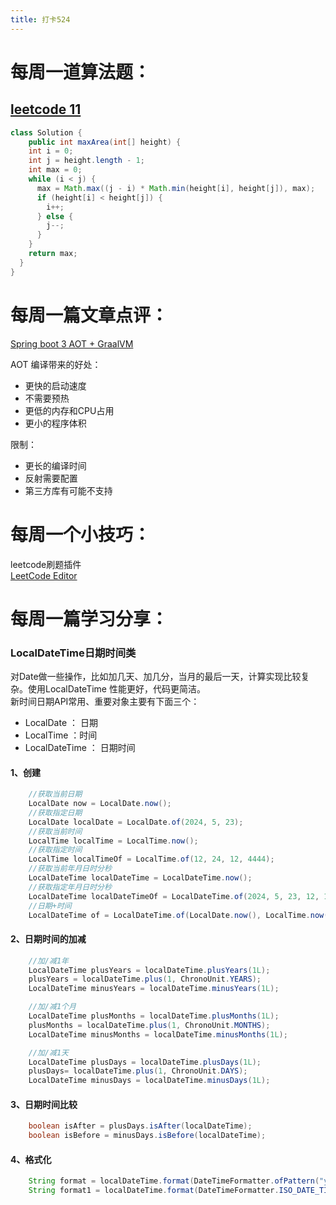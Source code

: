 ```yaml
---
title: 打卡524
---
```

# 每周一道算法题：
## [leetcode 11](https://leetcode.cn/problems/container-with-most-water/description/)
```Java
class Solution {
    public int maxArea(int[] height) {
    int i = 0;
    int j = height.length - 1;
    int max = 0;
    while (i < j) {
      max = Math.max((j - i) * Math.min(height[i], height[j]), max);
      if (height[i] < height[j]) {
        i++;
      } else {
        j--;
      }
    }
    return max;
  }
}
```

# 每周一篇文章点评：
[Spring boot 3 AOT + GraalVM](https://medium.com/@nanayakkaraoffice/spring-boot-3-aot-graalvm-5030e12d43cc)

AOT 编译带来的好处：  
- 更快的启动速度
- 不需要预热
- 更低的内存和CPU占用
- 更小的程序体积

限制：
- 更长的编译时间
- 反射需要配置
- 第三方库有可能不支持


# 每周一个小技巧：
leetcode刷题插件  
[LeetCode Editor](https://plugins.jetbrains.com/plugin/12132-leetcode-editor)




# 每周一篇学习分享：

### LocalDateTime日期时间类
对Date做一些操作，比如加几天、加几分，当月的最后一天，计算实现比较复杂。使用LocalDateTime 性能更好，代码更简洁。    
新时间日期API常用、重要对象主要有下面三个：
- LocalDate ： 日期
- LocalTime ：时间
- LocalDateTime ： 日期时间
  
#### 1、创建
```Java
    //获取当前日期
    LocalDate now = LocalDate.now();
    //获取指定日期
    LocalDate localDate = LocalDate.of(2024, 5, 23);
    //获取当前时间
    LocalTime localTime = LocalTime.now();
    //获取指定时间
    LocalTime localTimeOf = LocalTime.of(12, 24, 12, 4444);
    //获取当前年月日时分秒
    LocalDateTime localDateTime = LocalDateTime.now();
    //获取指定年月日时分秒
    LocalDateTime localDateTimeOf = LocalDateTime.of(2024, 5, 23, 12, 12, 12);
    //日期+时间
    LocalDateTime of = LocalDateTime.of(LocalDate.now(), LocalTime.now());
```
#### 2、日期时间的加减
```Java
    //加/减1年
    LocalDateTime plusYears = localDateTime.plusYears(1L);
    plusYears = localDateTime.plus(1, ChronoUnit.YEARS);
    LocalDateTime minusYears = localDateTime.minusYears(1L);

    //加/减1个月
    LocalDateTime plusMonths = localDateTime.plusMonths(1L);
    plusMonths = localDateTime.plus(1, ChronoUnit.MONTHS);
    LocalDateTime minusMonths = localDateTime.minusMonths(1L);

    //加/减1天
    LocalDateTime plusDays = localDateTime.plusDays(1L);
    plusDays= localDateTime.plus(1, ChronoUnit.DAYS);
    LocalDateTime minusDays = localDateTime.minusDays(1L);
```
#### 3、日期时间比较
```Java
    boolean isAfter = plusDays.isAfter(localDateTime);
    boolean isBefore = minusDays.isBefore(localDateTime);
```
#### 4、格式化
```Java
    String format = localDateTime.format(DateTimeFormatter.ofPattern("yyyy-MM-dd HH:mm:ss"));
    String format1 = localDateTime.format(DateTimeFormatter.ISO_DATE_TIME);
```
